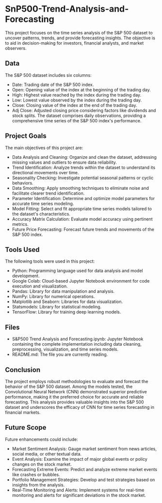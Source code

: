 # SnP500-Trend-Analysis-and-Forecasting
This project focuses on the time series analysis of the S&P 500 dataset to uncover patterns, trends, and provide forecasting insights. The objective is to aid in decision-making for investors, financial analysts, and market observers.
## Data
The S&P 500 dataset includes six columns:
* Date: Trading date of the S&P 500 index.
* Open: Opening value of the index at the beginning of the trading day.
* High: Highest value reached by the index during the trading day.
* Low: Lowest value observed by the index during the trading day.
* Close: Closing value of the index at the end of the trading day.
* Adj Close: Adjusted closing price considering factors like dividends and stock splits.
The dataset comprises daily observations, providing a comprehensive time series of the S&P 500 index's performance.
## Project Goals
The main objectives of this project are:
* Data Analysis and Cleaning: Organize and clean the dataset, addressing missing values and outliers to ensure data reliability.
* Trend Identification: Analyze trends within the dataset to understand its directional movements over time.
* Seasonality Checking: Investigate potential seasonal patterns or cyclic behaviors.
* Data Smoothing: Apply smoothing techniques to eliminate noise and facilitate clearer trend identification.
* Parameter Identification: Determine and optimize model parameters for accurate time series modeling.
* Model Fitting: Select and fit appropriate time series models tailored to the dataset's characteristics.
* Accuracy Matrix Calculation: Evaluate model accuracy using pertinent metrics.
* Future Price Forecasting: Forecast future trends and movements of the S&P 500 index.
## Tools Used
The following tools were used in this project:
* Python: Programming language used for data analysis and model development.
* Google Colab: Cloud-based Jupyter Notebook environment for code execution and visualization.
* Pandas: Library for data manipulation and analysis.
* NumPy: Library for numerical operations.
* Matplotlib and Seaborn: Libraries for data visualization.
* Statsmodels: Library for statistical modeling.
* TensorFlow: Library for training deep learning models.

## Files
* S&P500 Trend Analysis and Forecasting.ipynb: Jupyter Notebook containing the complete implementation including data cleaning, preprocessing, visualization, and time series models.
* README.md: The file you are currently reading.

## Conclusion
The project employs robust methodologies to evaluate and forecast the behavior of the S&P 500 dataset. Among the models tested, the Convolutional Neural Network (CNN) demonstrated superior predictive performance, making it the preferred choice for accurate and reliable forecasting. This analysis provides valuable insights into the S&P 500 dataset and underscores the efficacy of CNN for time series forecasting in financial markets.

## Future Scope
Future enhancements could include:
* Market Sentiment Analysis: Gauge market sentiment from news articles, social media, or other textual data.
* Event Analysis: Examine the impact of major global events or policy changes on the stock market.
* Forecasting Extreme Events: Predict and analyze extreme market events like crashes or bubbles.
* Portfolio Management Strategies: Develop and test strategies based on insights from the analysis.
* Real-Time Monitoring and Alerts: Implement systems for real-time monitoring and alerts for significant deviations in the stock market.
